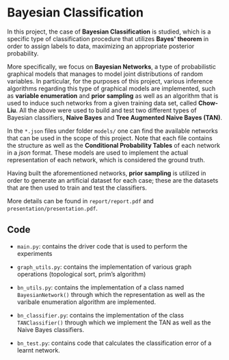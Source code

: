 # Bayesian Classification
In this project, the case of **Bayesian Classification** is studied, which is a
specific type of classification procedure that utilizes **Bayes' theorem** in
order to assign labels to data, maximizing an appropriate posterior probability.

More specifically, we focus on **Bayesian Networks**, a type of probabilistic
graphical models that manages to model joint distributions of random variables. In particular, for the purposes
of this project, various inference algorithms regarding this type of graphical models are
implemented, such as **variable enumeration** and **prior sampling** as well as an 
algorithm that is used to induce such networks from a given training data set, called
**Chow-Liu**. All the above were used to build and test two different types of
Bayesian classifiers, **Naive Bayes** and **Tree Augmented Naive Bayes (TAN)**.

<!-- The structure of the two networks that are used in this project can be seen below.

![alt ](report/figs/alarm_network.png)


![alt text](report/figs/medical_network.png) -->


In the ```*.json``` files under folder ```models/``` one can find the available networks that can be used in the scope of this project. Note that each file contains the structure as well as the **Conditional Probability Tables** of each network in a *json* format. These models are
used to implement the actual representation of each network, which is considered the ground truth.

Having built the aforementioned networks, **prior sampling** is  utilized in order to generate
an artificial dataset for each case; these are the datasets that are then used to train and
test the classifiers.

More details can be found in ```report/report.pdf``` and ```presentation/presentation.pdf```.

## Code

* ``main.py``: contains the driver code that is used to perform the experiments
  
* ``graph_utils.py``: contains the implementation of various graph operations (topological
sort, prim’s algorithm)
  
* ``bn_utils.py``: contains the implementation of a class named ```BayesianNetwork()``` through
which the representation as well as the varibale enumeration algorithm are implemented.

* ``bn_classifier.py``: contains the implementation of the class ``TANClassifier()`` through
which we implement the TAN as well as the Naive Bayes classifiers.
  
* ``bn_test.py``: contains code that calculates the classification error of a learnt network.
